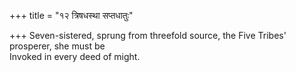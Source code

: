 +++
title = "१२ त्रिषधस्था सप्तधातुः"

+++
Seven-sistered, sprung from threefold source, the Five Tribes' prosperer, she must be  
     Invoked in every deed of might.